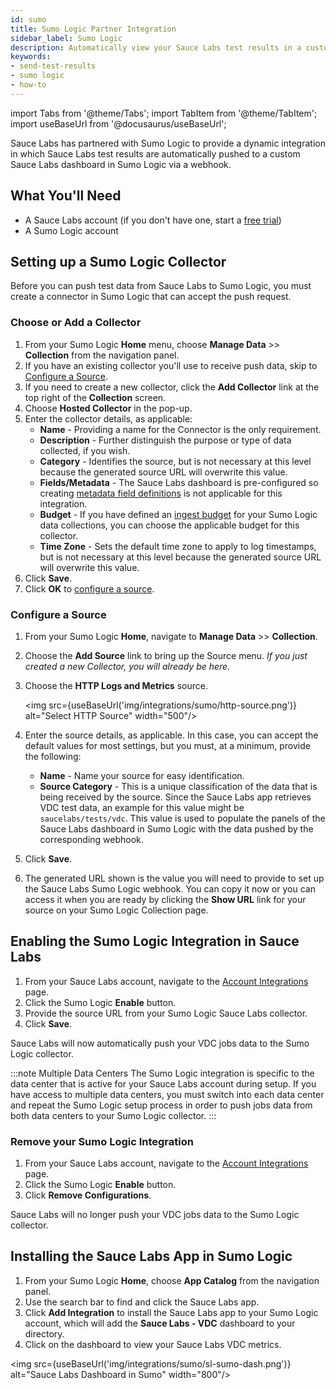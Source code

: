 ```yaml
---
id: sumo
title: Sumo Logic Partner Integration
sidebar_label: Sumo Logic
description: Automatically view your Sauce Labs test results in a custom Sumo Logic dashboard.
keywords:
- send-test-results
- sumo logic
- how-to
---
```


import Tabs from '@theme/Tabs';
import TabItem from '@theme/TabItem';
import useBaseUrl from '@docusaurus/useBaseUrl';

Sauce Labs has partnered with Sumo Logic to provide a dynamic integration in which Sauce Labs test results are automatically pushed to a custom Sauce Labs dashboard in Sumo Logic via a webhook.

## What You'll Need

- A Sauce Labs account (if you don't have one, start a [free trial](https://saucelabs.com/sign-up))
- A Sumo Logic account

## Setting up a Sumo Logic Collector

Before you can push test data from Sauce Labs to Sumo Logic, you must create a connector in Sumo Logic that can accept the push request.

### Choose or Add a Collector

1. From your Sumo Logic **Home** menu, choose **Manage Data** >> **Collection** from the navigation panel.
2. If you have an existing collector you'll use to receive push data, skip to [Configure a Source](#configure-a-source).
3. If you need to create a new collector, click the **Add Collector** link at the top right of the **Collection** screen.
4. Choose **Hosted Collector** in the pop-up.
5. Enter the collector details, as applicable:
   - **Name** - Providing a name for the Connector is the only requirement.
   - **Description** - Further distinguish the purpose or type of data collected, if you wish.
   - **Category** - Identifies the source, but is not necessary at this level because the generated source URL will overwrite this value.
   - **Fields/Metadata** - The Sauce Labs dashboard is pre-configured so creating [metadata field definitions](https://help.sumologic.com/Manage/Fields) is not applicable for this integration.
   - **Budget** - If you have defined an [ingest budget](https://help.sumologic.com/Manage/Ingestion-and-Volume/Ingest_Budgets) for your Sumo Logic data collections, you can choose the applicable budget for this collector.
   - **Time Zone** - Sets the default time zone to apply to log timestamps, but is not necessary at this level because the generated source URL will overwrite this value.
6. Click **Save**.
7. Click **OK** to [configure a source](#configure-a-source).

### Configure a Source

1. From your Sumo Logic **Home**, navigate to **Manage Data** >> **Collection**.
2. Choose the **Add Source** link to bring up the Source menu. _If you just created a new Collector, you will already be here._
3. Choose the **HTTP Logs and Metrics** source.

   <img src={useBaseUrl('img/integrations/sumo/http-source.png')} alt="Select HTTP Source" width="500"/>

4. Enter the source details, as applicable. In this case, you can accept the default values for most settings, but you must, at a minimum, provide the following:
   - **Name** - Name your source for easy identification.
   - **Source Category** - This is a unique classification of the data that is being received by the source. Since the Sauce Labs app retrieves VDC test data, an example for this value might be `saucelabs/tests/vdc`. This value is used to populate the panels of the Sauce Labs dashboard in Sumo Logic with the data pushed by the corresponding webhook.
5. Click **Save**.
6. The generated URL shown is the value you will need to provide to set up the Sauce Labs Sumo Logic webhook. You can copy it now or you can access it when you are ready by clicking the **Show URL** link for your source on your Sumo Logic Collection page.

## Enabling the Sumo Logic Integration in Sauce Labs

1. From your Sauce Labs account, navigate to the [Account Integrations](https://app.staging.saucelabs.net/integrations) page.
1. Click the Sumo Logic **Enable** button.
1. Provide the source URL from your Sumo Logic Sauce Labs collector.
1. Click **Save**.

Sauce Labs will now automatically push your VDC jobs data to the Sumo Logic collector.

:::note Multiple Data Centers
The Sumo Logic integration is specific to the data center that is active for your Sauce Labs account during setup. If you have access to multiple data centers, you must switch into each data center and repeat the Sumo Logic setup process in order to push jobs data from both data centers to your Sumo Logic collector.
:::

### Remove your Sumo Logic Integration

1. From your Sauce Labs account, navigate to the [Account Integrations](https://app.staging.saucelabs.net/integrations) page.
1. Click the Sumo Logic **Enable** button.
1. Click **Remove Configurations**.

Sauce Labs will no longer push your VDC jobs data to the Sumo Logic collector.

## Installing the Sauce Labs App in Sumo Logic

1. From your Sumo Logic **Home**, choose **App Catalog** from the navigation panel.
1. Use the search bar to find and click the Sauce Labs app.
1. Click **Add Integration** to install the Sauce Labs app to your Sumo Logic account, which will add the **Sauce Labs - VDC** dashboard to your directory.
1. Click on the dashboard to view your Sauce Labs VDC metrics.

<img src={useBaseUrl('img/integrations/sumo/sl-sumo-dash.png')} alt="Sauce Labs Dashboard in Sumo" width="800"/>
